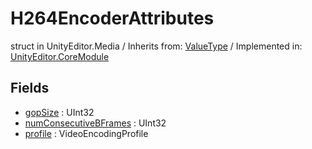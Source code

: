 # H264EncoderAttributes
struct in UnityEditor.Media
 / Inherits from: <a href="https://docs.unity3d.com/6000.1/Documentation/ScriptReference/ValueType.html">ValueType</a> / Implemented in: <a href="https://docs.unity3d.com/6000.1/Documentation/ScriptReference/UnityEditor.CoreModule.html">UnityEditor.CoreModule</a>

## Fields
- <a href="https://docs.unity3d.com/6000.1/Documentation/ScriptReference/H264EncoderAttributes-gopSize.html">gopSize</a> : UInt32
- <a href="https://docs.unity3d.com/6000.1/Documentation/ScriptReference/H264EncoderAttributes-numConsecutiveBFrames.html">numConsecutiveBFrames</a> : UInt32
- <a href="https://docs.unity3d.com/6000.1/Documentation/ScriptReference/H264EncoderAttributes-profile.html">profile</a> : VideoEncodingProfile
